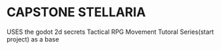# CAPSTONE STELLARIA
USES the godot 2d secrets Tactical RPG Movement Tutoral Series(start project) as a base
